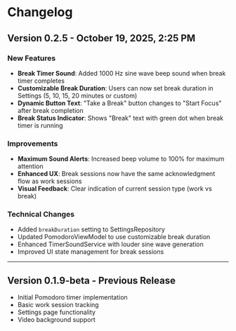 # Changelog

## Version 0.2.5 - October 19, 2025, 2:25 PM

### New Features
- **Break Timer Sound**: Added 1000 Hz sine wave beep sound when break timer completes
- **Customizable Break Duration**: Users can now set break duration in Settings (5, 10, 15, 20 minutes or custom)
- **Dynamic Button Text**: "Take a Break" button changes to "Start Focus" after break completion
- **Break Status Indicator**: Shows "Break" text with green dot when break timer is running

### Improvements
- **Maximum Sound Alerts**: Increased beep volume to 100% for maximum attention
- **Enhanced UX**: Break sessions now have the same acknowledgment flow as work sessions
- **Visual Feedback**: Clear indication of current session type (work vs break)

### Technical Changes
- Added `breakDuration` setting to SettingsRepository
- Updated PomodoroViewModel to use customizable break duration
- Enhanced TimerSoundService with louder sine wave generation
- Improved UI state management for break sessions

---

## Version 0.1.9-beta - Previous Release
- Initial Pomodoro timer implementation
- Basic work session tracking
- Settings page functionality
- Video background support
